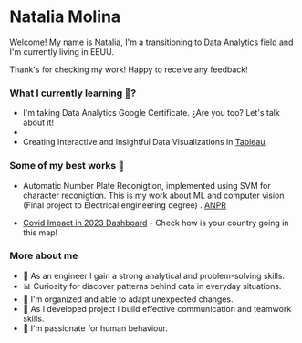# Natalia Molina

Welcome! My name is Natalia, I'm a transitioning to Data Analytics field and I'm currently living in EEUU.  

Thank's for checking my work! Happy to receive any feedback! 


### What I currently learning 🌱?

- I'm taking Data Analytics Google Certificate. ¿Are you too? Let's talk about it!
- 
- Creating Interactive and Insightful Data Visualizations in [Tableau](https://public.tableau.com/app/profile/natalia.molina7375).


### Some of my best works 🚀

-  Automatic Number Plate Reconigtion, implemented using SVM for character reconigtion. This is my work about ML and computer vision (Final project to Electrical engineering degree) . [ANPR](http://https://github.com/natsdev/Character_extraction "ANPR")

- [Covid Impact in 2023 Dashboard](https://public.tableau.com/app/profile/natalia.molina7375/viz/CovidAnalysis2023_16823665003210/Dashboard1) - Check how is your country going in this map! 


### More about me 

- 🔧 As an engineer I gain a strong analytical and problem-solving skills.
- 📊 Curiosity for discover patterns behind data in everyday situations.
- 📅 I'm organized and able to adapt unexpected changes.
- 👥 As I developed project I build effective communication and teamwork skills.
- 🧠 I'm passionate for human behaviour. 


